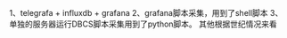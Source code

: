 1、telegrafa + influxdb + grafana
2、grafana脚本采集，用到了shell脚本
3、单独的服务器运行DBCS脚本采集用到了python脚本。
其他根据世纪情况来看
